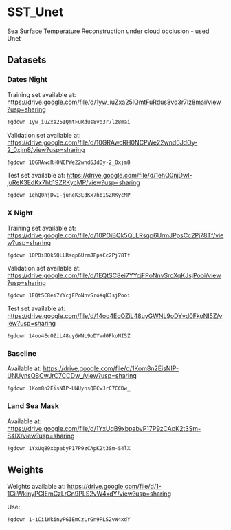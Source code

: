 # SST_Unet
Sea Surface Temperature Reconstruction under cloud occlusion - used Unet

## Datasets

### Dates Night
Training set available at:
https://drive.google.com/file/d/1yw_iuZxa25IQmtFuRdus8vo3r7lz8mai/view?usp=sharing
```bash
!gdown 1yw_iuZxa25IQmtFuRdus8vo3r7lz8mai
```

Validation set available at:
https://drive.google.com/file/d/10GRAwcRH0NCPWe22wnd6JdOy-2_0xjm8/view?usp=sharing

```bash
!gdown 10GRAwcRH0NCPWe22wnd6JdOy-2_0xjm8
```

Test set available at:
https://drive.google.com/file/d/1ehQ0njDwI-juReK3EdKx7hb1SZRKycMP/view?usp=sharing

```bash
!gdown 1ehQ0njDwI-juReK3EdKx7hb1SZRKycMP
```
### X Night
Training set available at:
https://drive.google.com/file/d/10POiBQk5QLLRsqp6UrmJPpsCc2Pj78Tf/view?usp=sharing
```bash
!gdown 10POiBQk5QLLRsqp6UrmJPpsCc2Pj78Tf
```

Validation set available at:
https://drive.google.com/file/d/1EQtSC8ei7YYcjFPoNnvSroXqKJsjPooi/view?usp=sharing
```bash
!gdown 1EQtSC8ei7YYcjFPoNnvSroXqKJsjPooi
```

Test set available at:
https://drive.google.com/file/d/14oo4EcOZiL48uyGWNL9oDYvd0FkoNI5Z/view?usp=sharing

```bash
!gdown 14oo4EcOZiL48uyGWNL9oDYvd0FkoNI5Z
```
### Baseline
Available at:
https://drive.google.com/file/d/1Kom8n2EisNIP-UNUynsQBCwJrC7CCDw_/view?usp=sharing

```bash
!gdown 1Kom8n2EisNIP-UNUynsQBCwJrC7CCDw_
```

### Land Sea Mask
Available at:
https://drive.google.com/file/d/1YxUqB9xbpabyP17P9zCApK2t3Sm-S4lX/view?usp=sharing

```bash
!gdown 1YxUqB9xbpabyP17P9zCApK2t3Sm-S4lX
```

## Weights
Weights available at: 
https://drive.google.com/file/d/1-1CiiWkinyPGIEmCzLrGn9PLS2vW4xdY/view?usp=sharing

Use:
```bash
!gdown 1-1CiiWkinyPGIEmCzLrGn9PLS2vW4xdY
